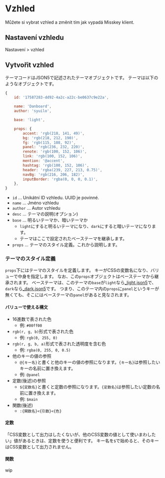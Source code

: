 # Vzhled

Můžete si vybrat vzhled a změnit tím jak vypadá Misskey klient.

## Nastavení vzhledu
Nastavení > vzhled

## Vytvořit vzhled
テーマコードはJSON5で記述されたテーマオブジェクトです。 テーマは以下のようなオブジェクトです。
``` js
{
    id: '17587283-dd92-4a2c-a22c-be0637c9e22a',

    name: 'Danboard',
    author: 'syuilo',

    base: 'light',

    props: {
        accent: 'rgb(218, 141, 49)',
        bg: 'rgb(218, 212, 190)',
        fg: 'rgb(115, 108, 92)',
        panel: 'rgb(236, 232, 220)',
        renote: 'rgb(100, 152, 106)',
        link: 'rgb(100, 152, 106)',
        mention: '@accent',
        hashtag: 'rgb(100, 152, 106)',
        header: 'rgba(239, 227, 213, 0.75)',
        navBg: 'rgb(216, 206, 182)',
        inputBorder: 'rgba(0, 0, 0, 0.1)',
    },
}

```

* `id` ... Unikátní ID vzhledu. UUID je povinné.
* `name` ... Jméno vzhledu
* `author` ... Autor vzhledu
* `desc` ... テーマの説明(オプション)
* `base` ... 明るいテーマか、暗いテーマか
    * `light`にすると明るいテーマになり、`dark`にすると暗いテーマになります。
    * テーマはここで設定されたベーステーマを継承します。
* `props` ... テーマのスタイル定義。これから説明します。

### テーマのスタイル定義
`props`下にはテーマのスタイルを定義します。 キーがCSSの変数名になり、バリューで中身を指定します。 なお、この`props`オブジェクトはベーステーマから継承されます。 ベーステーマは、このテーマの`base`が`light`なら[_light.json5](https://github.com/misskey-dev/misskey/blob/develop/src/client/themes/_light.json5)で、`dark`なら[_dark.json5](https://github.com/misskey-dev/misskey/blob/develop/src/client/themes/_dark.json5)です。 つまり、このテーマ内の`props`に`panel`というキーが無くても、そこにはベーステーマの`panel`があると見なされます。

#### バリューで使える構文
* 16進数で表された色
    * 例: `#00ff00`
* `rgb(r, g, b)`形式で表された色
    * 例: `rgb(0, 255, 0)`
* `rgb(r, g, b, a)`形式で表された透明度を含む色
    * 例: `rgba(0, 255, 0, 0.5)`
* 他のキーの値の参照
    * `@{キー名}`と書くと他のキーの値の参照になります。`{キー名}`は参照したいキーの名前に置き換えます。
    * 例: `@panel`
* 定数(後述)の参照
    * `${定数名}`と書くと定数の参照になります。`{定数名}`は参照したい定数の名前に置き換えます。
    * 例: `$main`
* 関数(後述)
    * `:{関数名}<{引数}<{色}`

#### 定数
「CSS変数として出力はしたくないが、他のCSS変数の値として使いまわしたい」値があるときは、定数を使うと便利です。 キー名を`$`で始めると、そのキーはCSS変数として出力されません。

#### 関数
wip
